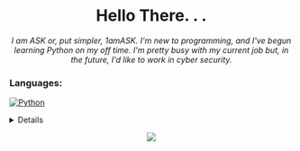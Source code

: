 <h1 align="center">Hello There. . .</h1>

<p align="center">
  <i>I am ASK or, put simpler, 1amASK. I'm new to programming, and I've  begun learning Python on my off time. I'm pretty busy with my current job but, in the future, I'd like to work in cyber security.
  </i>
</p>

### Languages:
[![Python](https://img.shields.io/badge/python-black?style=for-the-badge&logo=python)](https://github.com/1amASK)

<details>
  <p align="center">
    <a href="https://github.com/1amASK">
    <img src="http://github-profile-summary-cards.vercel.app/api/cards/profile-details?username=1amASK&theme=transparent" />
    </a>
    <a href="https://github.com/1amASK">
    <img src="https://github-readme-streak-stats.herokuapp.com/?user=1amASK&hide_border=true&card_width=338&theme=transparent" />
    </a>
    <a href="https://github.com/1amASK">
    <img src="http://github-profile-summary-cards.vercel.app/api/cards/stats?username=1amASK&theme=transparent" />
    </a>
    <a href="https://github.com/1amASK">
      <img src="https://github-readme-stats.vercel.app/api/top-langs/?username=1amASK&langs_count=10&exclude_repo=&hide=jupyter%20notebook,vim%20script,cmake,makefile,batchfile,emacs%20lisp,css,html&layout=default&card_width=699&hide_border=true&theme=transparent" />
    </a>
  </p>
</details>

<p align="center">
  <a href="https://github.com/1amASK">
    <img src="https://komarev.com/ghpvc/?username=1amASK&color=blue&style=flat)" />
  </a>
</p>

<!--
- 🔭 I’m currently working on ...
- 🌱 I’m currently learning ...
- 👯 I’m looking to collaborate on ...
- 🤔 I’m looking for help with ...
- 💬 Ask me about ...
- 📫 How to reach me: ...
-->
